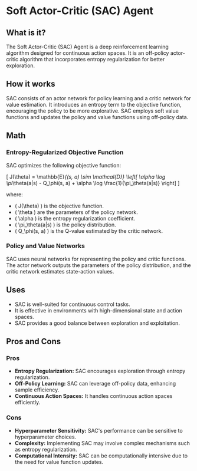 # Soft Actor-Critic (SAC) Agent

## What is it?

The Soft Actor-Critic (SAC) Agent is a deep reinforcement learning algorithm designed for continuous action spaces. It is an off-policy actor-critic algorithm that incorporates entropy regularization for better exploration.

## How it works

SAC consists of an actor network for policy learning and a critic network for value estimation. It introduces an entropy term to the objective function, encouraging the policy to be more explorative. SAC employs soft value functions and updates the policy and value functions using off-policy data.

## Math

### Entropy-Regularized Objective Function

SAC optimizes the following objective function:

\[ J(\theta) = \mathbb{E}_{(s, a) \sim \mathcal{D}} \left[ \alpha \log \pi_\theta(a|s) - Q_\phi(s, a) + \alpha \log \frac{1}{\pi_\theta(a|s)} \right] \]

where:
- \( J(\theta) \) is the objective function.
- \( \theta \) are the parameters of the policy network.
- \( \alpha \) is the entropy regularization coefficient.
- \( \pi_\theta(a|s) \) is the policy distribution.
- \( Q_\phi(s, a) \) is the Q-value estimated by the critic network.

### Policy and Value Networks

SAC uses neural networks for representing the policy and critic functions. The actor network outputs the parameters of the policy distribution, and the critic network estimates state-action values.

## Uses

- SAC is well-suited for continuous control tasks.
- It is effective in environments with high-dimensional state and action spaces.
- SAC provides a good balance between exploration and exploitation.

## Pros and Cons

### Pros

- **Entropy Regularization:** SAC encourages exploration through entropy regularization.
- **Off-Policy Learning:** SAC can leverage off-policy data, enhancing sample efficiency.
- **Continuous Action Spaces:** It handles continuous action spaces efficiently.

### Cons

- **Hyperparameter Sensitivity:** SAC's performance can be sensitive to hyperparameter choices.
- **Complexity:** Implementing SAC may involve complex mechanisms such as entropy regularization.
- **Computational Intensity:** SAC can be computationally intensive due to the need for value function updates.

